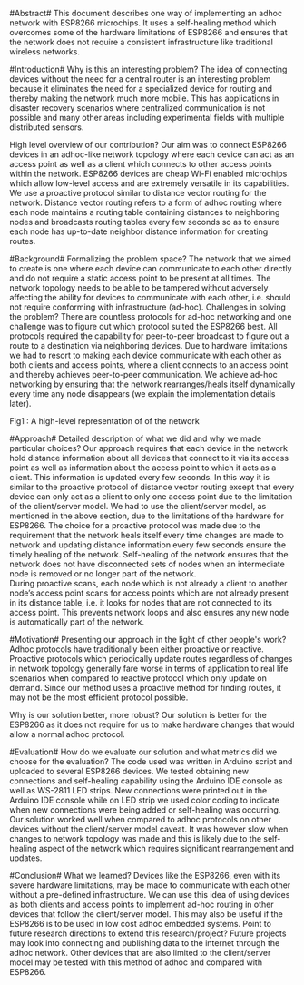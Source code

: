 #Abstract#
This document describes one way of implementing an adhoc network with ESP8266 microchips. It uses a 
self-healing method which overcomes some of the hardware limitations of ESP8266 and ensures that the network 
does not require a consistent infrastructure like traditional wireless networks. 
 
#Introduction#
Why is this an interesting problem? The idea of connecting devices without the need for a central router is an 
interesting problem because it eliminates the need for a specialized device for routing and thereby making the 
network much more mobile. This has applications in disaster recovery scenarios where centralized communication is 
not possible and many other areas including experimental fields with multiple distributed sensors. 
 
High level overview of our contribution? Our aim was to connect ESP8266 devices in an adhoc-like network 
topology where each device can act as an access point as well as a client which connects to other access points 
within the network. ESP8266 devices are cheap Wi-Fi enabled microchips which allow low-level access and are 
extremely versatile in its capabilities.  
We use a proactive protocol similar to distance vector routing for the network. Distance vector routing refers to a 
form of adhoc routing where each node maintains a routing table containing distances to neighboring nodes and 
broadcasts routing tables every few seconds so as to ensure each node has up-to-date neighbor distance information 
for creating routes. 

 
#Background#
Formalizing the problem space? The network that we aimed to create is one where each device can communicate to 
each other directly and do not require a static access point to be present at all times. The network topology needs to 
be able to be tampered without adversely affecting the ability for devices to communicate with each other, i.e. should not require conforming with infrastructure (ad-hoc). Challenges in solving the problem? There are countless protocols for ad-hoc networking and one challenge was to 
figure out which protocol suited the ESP8266 best. All protocols required the capability for peer-to-peer broadcast to 
figure out a route to a destination via neighboring devices. Due to hardware limitations we had to resort to making 
each device communicate with each other as both clients and access points, where a client connects to an access 
point and thereby achieves peer-to-peer communication. We achieve ad-hoc networking by ensuring that the 
network rearranges/heals itself dynamically every time any node disappears (we explain the implementation details later). 

 
Fig1 : A high-level representation of of the network 
 
#Approach#
Detailed description of what we did and why we made particular choices? Our approach requires that each device in 
the network hold distance information about all devices that connect to it via its access point as well as information 
about the access point to which it acts as a client. This information is updated every few seconds. In this way it is 
similar to the proactive protocol of distance vector routing except that every device can only act as a client to only 
one access point due to the limitation of the client/server model. We had to use the client/server model, as mentioned 
in the above section, due to the limitations of the hardware for ESP8266. The choice for a proactive protocol was 
made due to the requirement that the network heals itself every time changes are made to network and updating 
distance information every few seconds ensure the timely healing of the network. Self-healing of the network 
ensures that the network does not have disconnected sets of  nodes when an intermediate node is removed or no 
longer part of the network.  
During proactive scans, each node which is not already a client to another node’s access point scans for access 
points which are not already present in its distance table, i.e. it looks for nodes that are not connected to its access point.  This prevents network loops and also ensures any new node is automatically part of the network. 
 
#Motivation#
Presenting our approach in the light of other people's work? Adhoc protocols have traditionally been either proactive 
or reactive. Proactive protocols which periodically update routes regardless of changes in network topology 
generally fare worse in terms of application to real life scenarios when compared to reactive protocol which only 
update on demand. Since our method uses a proactive method for finding routes, it may not be the most efficient 
protocol possible. 
 
Why is our solution better, more robust? Our solution is better for the ESP8266 as it does not require for us to make hardware changes that would allow a normal adhoc protocol. 
 
#Evaluation#
How do we evaluate our solution and what metrics did we choose for the evaluation? The code used was written in 
Arduino script and uploaded to several ESP8266 devices. We tested obtaining new connections and self-healing 
capability using the Arduino IDE console as well as WS-2811 LED strips. New connections were printed out in the 
Arduino IDE console while on LED strip we used color coding to indicate when new connections were being added 
or self-healing was occurring. Our solution worked well when compared to adhoc protocols on other devices without 
the client/server model caveat. It was however slow when changes to network topology was made and this is likely 
due to the self-healing aspect of the network which requires significant rearrangement and updates. 
 
#Conclusion#
What we learned? Devices like the ESP8266, even with its severe hardware limitations, may be made to 
communicate with each other without a pre-defined infrastructure. We can use this idea of using devices as both 
clients and access points to implement ad-hoc routing in other devices that follow the client/server model. This may 
also be useful if the ESP8266 is to be used in low cost adhoc embedded systems. 
Point to future research directions to extend this research/project? Future projects may look into connecting and 
publishing data to the internet through the adhoc network. Other devices that are also limited to the client/server 
model may be tested with this method of adhoc and compared with ESP8266. 
